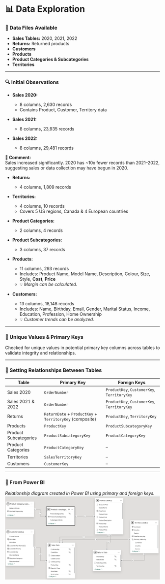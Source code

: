 # 📊 Data Exploration

### 📁 Data Files Available  
- **Sales Tables:** 2020, 2021, 2022  
- **Returns:** Returned products  
- **Customers**  
- **Products**  
- **Product Categories & Subcategories**  
- **Territories**

---

### 🔍 Initial Observations  

- **Sales 2020:**  
  - 8 columns, 2,630 records  
  - Contains Product, Customer, Territory data  

- **Sales 2021:**  
  - 8 columns, 23,935 records  

- **Sales 2022:**  
  - 8 columns, 29,481 records  

**📝 Comment:**  
Sales increased significantly. 2020 has ~10x fewer records than 2021–2022, suggesting sales or data collection may have begun in 2020.

- **Returns:**  
  - 4 columns, 1,809 records  

- **Territories:**  
  - 4 columns, 10 records  
  - Covers 5 US regions, Canada & 4 European countries  

- **Product Categories:**  
  - 2 columns, 4 records  

- **Product Subcategories:**  
  - 3 columns, 37 records  

- **Products:**  
  - 11 columns, 293 records  
  - Includes: Product Name, Model Name, Description, Colour, Size, Style, **Cost**, **Price**  
  - 💡 *Margin can be calculated.*

- **Customers:**  
  - 13 columns, 18,148 records  
  - Includes: Name, Birthday, Email, Gender, Marital Status, Income, Education, Profession, Home Ownership  
  - 💡 *Customer trends can be analyzed.*

---

### 🧬 Unique Values & Primary Keys  
Checked for unique values in potential primary key columns across tables to validate integrity and relationships.

---

### 🔗 Setting Relationships Between Tables  

| Table             | Primary Key                                               | Foreign Keys                          |
|------------------|-----------------------------------------------------------|---------------------------------------|
| Sales 2020       | `OrderNumber`                                             | `ProductKey`, `CustomerKey`, `TerritoryKey` |
| Sales 2021 & 2022| `OrderNumber`                                             | `ProductKey`, `CustomerKey`, `TerritoryKey` |
| Returns          | `ReturnDate` + `ProductKey` + `TerritoryKey` (composite) | `ProductKey`, `TerritoryKey`          |
| Products         | `ProductKey`                                              | `ProductSubcategoryKey`               |
| Product Subcategories | `ProductSubcategoryKey`                              | `ProductCategoryKey`                  |
| Product Categories | `ProductCategoryKey`                                    | –                                     |
| Territories      | `SalesTerritoryKey`                                       | –                                     |
| Customers        | `CustomerKey`                                             | –                                     |

---

### 🧭 From Power BI  
*Relationship diagram created in Power BI using primary and foreign keys.*  
![Data Tables Relationships](Images/Images/Data_Tables_Relationships.png)



